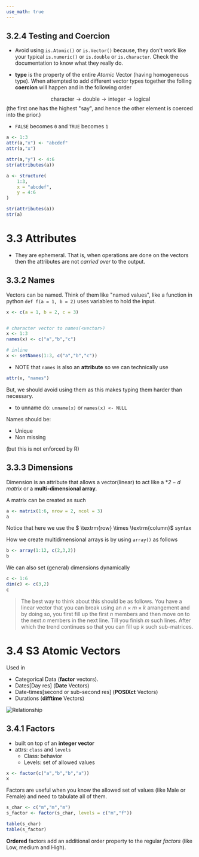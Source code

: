 ```yaml
---
use_math: true
---
```


## 3.2.4 Testing and Coercion

- Avoid using `is.Atomic()` or `is.Vector()` because, they don't work like your typical `is.numeric()` or `is.double` or `is.character`. Check the documentation to know what they really do.

- **type** is the property of the entire _Atomic_ Vector (having homogeneous type). When attempted to add different vector types together the folling **coercion** will happen and in the following order

$$
\text{character} \to \text{double} \to \text{integer} \to \text{logical}
$$
(the first one has the highest "say", and hence the other element is coerced into the prior.)

- `FALSE` becomes `0` and `TRUE` becomes `1`

```r
a <- 1:3
attr(a,"x") <- "abcdef"
attr(a,"x")

attr(a,"y") <- 4:6
str(attributes(a))

a <- structure(
    1:3,
    x = "abcdef",
    y = 4:6
)

str(attributes(a))
str(a)
```

# 3.3 Attributes

- They are ephemeral. That is, when operations are done on the vectors then the attributes are not *carried over* to the output.

## 3.3.2 Names

Vectors can be named. Think of them like "named values", like a function in python `def f(a = 1, b = 2)` uses variables to hold the input.
```r
x <- c(a = 1, b = 2, c = 3)


# character vector to names(<vector>)
x <- 1:3
names(x) <- c("a","b","c")

# inline
x <- setNames(1:3, c("a","b","c"))

```

- NOTE that `names` is also an **attribute** so we can technically use
```r
attr(x, "names")
```
But, we should avoid using them as this makes typing them harder than necessary.

- to unname do: `unname(x)` or `names(x) <- NULL`

Names should be:
 - Unique
 - Non missing

(but this is not enforced by R)

## 3.3.3 Dimensions

Dimension is an attribute that allows a vector(linear) to act like a **$2-d$ *matrix** or a **multi-dimensional array**.

A matrix can be created as such
```r
a <- matrix(1:6, nrow = 2, ncol = 3)
a
```
Notice that here we use the $ \textrm{row} \times \textrm{column}$ syntax

How we create multidimensional arrays is by using `array()` as follows
```r
b <- array(1:12, c(2,3,2))
b
```

We can also set (general) dimensions dynamically
```r
c <- 1:6
dim(c) <- c(3,2)
c
```

> The best way to think about this should be as follows. You have a linear vector that you can break using an $n \times m \times k$  arrangement and by doing so, you first fill up the first $n$ members and then move on to the next  $n$ members in the next line.
> Till you finish  $m$ such lines. After which the trend continues so that you can fill up $k$ such sub-matrices.

# 3.4 S3 Atomic Vectors

Used in
- Categorical Data (**factor** vectors).
- Dates[Day res] (**Date** Vectors)
- Date-times[second or sub-second res] (**POSIXct** Vectors)
- Durations (**difftime** Vectors)

![Relationship]("./docs/images/vectors-1.jpeg")

## 3.4.1 Factors

- built on top of an **integer vector**
- attrs: `class` and `levels`
  - Class: behavior
  - Levels: set of allowed values

```r
x <- factor(c("a","b","b","a"))
x
```
Factors are useful when you know the allowed set of values (like Male or Female) and need to tabulate all of them.

```r
s_char <- c("m","m","m")
s_factor <- factor(s_char, levels = c("m","f"))

table(s_char)
table(s_factor)
```

**Ordered** factors add an additional order property to the regular *factors* (like Low, medium and High).


